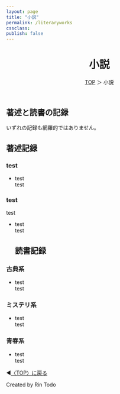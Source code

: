 ```yaml
---
layout: page
title: "小説"
permalink: /literaryworks
cssclass: 
publish: false
---
```




<html lang="ja">
   <head>
   
   </head>
    <body>
        <div class="wrap">
            <header>
                <h1>小説</h1>
                <span><a href="/index.html">TOP</a> ＞ 小説</span>
            </header>
            <main>
            <h2>著述と読書の記録</h2>
            <p>いずれの記録も網羅的ではありません。</p>
            <h2>著述記録</h2>
            <h3>test</h3>
            <ul>
                <li>test</li>test
            </ul>
            <h3>test</h3>test
            <ul>
                <li>test</li>test
                <p></p>
            <h2>読書記録</h2>
            </ul>
            <h3>古典系</h3>
            <ul>
                <li>test</li>test
            </ul>
            <h3>ミステリ系</h3>
            <ul>
                <li>test</li>test
            </ul>
            <h3>青春系</h3>
            <ul>
                <li>test</li>test
            </ul>
            </main>
            <footer class="footer">
                <p>◀<a href="/index.html">〈TOP〉に戻る</a></p>
                Created by Rin Todo 
            </footer>
        </div>
    </body>
</html>